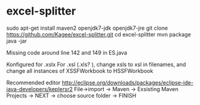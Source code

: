 excel-splitter
==============

sudo apt-get install maven2 openjdk7-jdk openjdk7-jre
git clone https://github.com/Kagee/excel-splitter.git
cd excel-splitter
mvn package
java -jar <path til excelsplit-1.0-SNAPSHOT-jar-with-dependencies.jar>

Missing code around line 142  and 149 in ES.java

Konfigured for .xslx
For .xsl (.xls? ), change xsls to xsl in filenames, 
and change all instances of XSSFWorkbook to HSSFWorkbook

Recommended editor
http://eclipse.org/downloads/packages/eclipse-ide-java-developers/keplersr2
File->import -> Maven -> Exsisting Maven Projects -> NEXT -> choose source folder -> FINISH

